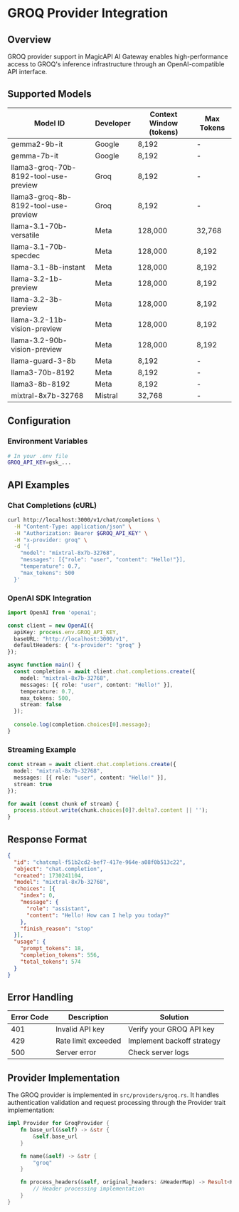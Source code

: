 # GROQ Provider Integration

## Overview
GROQ provider support in MagicAPI AI Gateway enables high-performance access to GROQ's inference infrastructure through an OpenAI-compatible API interface.

## Supported Models

| Model ID                               | Developer   | Context Window (tokens) | Max Tokens |
|----------------------------------------|-------------|-------------------------|------------|
| gemma2-9b-it                           | Google      | 8,192                   | -          |
| gemma-7b-it                            | Google      | 8,192                   | -          |
| llama3-groq-70b-8192-tool-use-preview  | Groq        | 8,192                   | -          |
| llama3-groq-8b-8192-tool-use-preview   | Groq        | 8,192                   | -          |
| llama-3.1-70b-versatile                | Meta        | 128,000                 | 32,768     |
| llama-3.1-70b-specdec                  | Meta        | 128,000                 | 8,192      |
| llama-3.1-8b-instant                   | Meta        | 128,000                 | 8,192      |
| llama-3.2-1b-preview                   | Meta        | 128,000                 | 8,192      |
| llama-3.2-3b-preview                   | Meta        | 128,000                 | 8,192      |
| llama-3.2-11b-vision-preview           | Meta        | 128,000                 | 8,192      |
| llama-3.2-90b-vision-preview           | Meta        | 128,000                 | 8,192      |
| llama-guard-3-8b                       | Meta        | 8,192                   | -          |
| llama3-70b-8192                        | Meta        | 8,192                   | -          |
| llama3-8b-8192                         | Meta        | 8,192                   | -          |
| mixtral-8x7b-32768                     | Mistral     | 32,768                  | -          |

## Configuration

### Environment Variables
```bash
# In your .env file
GROQ_API_KEY=gsk_...
```

## API Examples

### Chat Completions (cURL)
```bash
curl http://localhost:3000/v1/chat/completions \
  -H "Content-Type: application/json" \
  -H "Authorization: Bearer $GROQ_API_KEY" \
  -H "x-provider: groq" \
  -d '{
    "model": "mixtral-8x7b-32768",
    "messages": [{"role": "user", "content": "Hello!"}],
    "temperature": 0.7,
    "max_tokens": 500
  }'
```

### OpenAI SDK Integration
```typescript
import OpenAI from 'openai';

const client = new OpenAI({
  apiKey: process.env.GROQ_API_KEY,
  baseURL: "http://localhost:3000/v1",
  defaultHeaders: { "x-provider": "groq" }
});

async function main() {
  const completion = await client.chat.completions.create({
    model: "mixtral-8x7b-32768",
    messages: [{ role: "user", content: "Hello!" }],
    temperature: 0.7,
    max_tokens: 500,
    stream: false
  });
  
  console.log(completion.choices[0].message);
}
```

### Streaming Example
```typescript
const stream = await client.chat.completions.create({
  model: "mixtral-8x7b-32768",
  messages: [{ role: "user", content: "Hello!" }],
  stream: true
});

for await (const chunk of stream) {
  process.stdout.write(chunk.choices[0]?.delta?.content || '');
}
```

## Response Format
```json
{
  "id": "chatcmpl-f51b2cd2-bef7-417e-964e-a08f0b513c22",
  "object": "chat.completion",
  "created": 1730241104,
  "model": "mixtral-8x7b-32768",
  "choices": [{
    "index": 0,
    "message": {
      "role": "assistant",
      "content": "Hello! How can I help you today?"
    },
    "finish_reason": "stop"
  }],
  "usage": {
    "prompt_tokens": 18,
    "completion_tokens": 556,
    "total_tokens": 574
  }
}
```

## Error Handling

| Error Code | Description | Solution |
|------------|-------------|----------|
| 401 | Invalid API key | Verify your GROQ API key |
| 429 | Rate limit exceeded | Implement backoff strategy |
| 500 | Server error | Check server logs |

## Provider Implementation
The GROQ provider is implemented in `src/providers/groq.rs`. It handles authentication validation and request processing through the Provider trait implementation:

```rust
impl Provider for GroqProvider {
    fn base_url(&self) -> &str {
        &self.base_url
    }

    fn name(&self) -> &str {
        "groq"
    }

    fn process_headers(&self, original_headers: &HeaderMap) -> Result<HeaderMap, AppError> {
        // Header processing implementation
    }
}
```